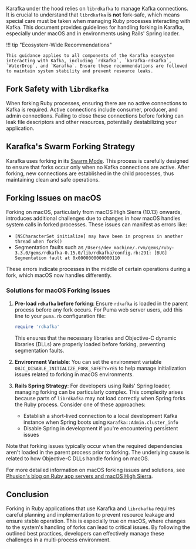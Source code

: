 Karafka under the hood relies on `librdkafka` to manage Kafka connections. It is crucial to understand that `librdkafka` is **not** fork-safe, which means special care must be taken when managing Ruby processes interacting with Kafka. This document provides guidelines for handling forking in Karafka, especially under macOS and in environments using Rails' Spring loader.

!!! tip "Ecosystem-Wide Recommendations"

    This guidance applies to all components of the Karafka ecosystem interacting with Kafka, including `rdkafka`, `karafka-rdkafka`, `WaterDrop`, and `Karafka`. Ensure these recommendations are followed to maintain system stability and prevent resource leaks.

## Fork Safety with `librdkafka`

When forking Ruby processes, ensuring there are no active connections to Kafka is required. Active connections include consumer, producer, and admin connections. Failing to close these connections before forking can leak file descriptors and other resources, potentially destabilizing your application.

## Karafka's Swarm Forking Strategy

Karafka uses forking in its [Swarm Mode](Swarm-Multi-Process). This process is carefully designed to ensure that forks occur only when no Kafka connections are active. After forking, new connections are established in the child processes, thus maintaining clean and safe operations.

## Forking Issues on macOS

Forking on macOS, particularly from macOS High Sierra (10.13) onwards, introduces additional challenges due to changes in how macOS handles system calls in forked processes. These issues can manifest as errors like:

- `[NSCharacterSet initialize] may have been in progress in another thread when fork()`
- Segmentation faults such as `/Users/dev_machine/.rvm/gems/ruby-3.3.0/gems/rdkafka-0.15.0/lib/rdkafka/config.rb:291: [BUG] Segmentation fault at 0x0000000000000110`

These errors indicate processes in the middle of certain operations during a fork, which macOS now handles differently.

### Solutions for macOS Forking Issues

1. **Pre-load `rdkafka` before forking**: Ensure `rdkafka` is loaded in the parent process before any fork occurs. For Puma web server users, add this line to your `puma.rb` configuration file:

    ```ruby
    require 'rdkafka'
    ```

    This ensures that the necessary libraries and Objective-C dynamic libraries (DLLs) are properly loaded before forking, preventing segmentation faults.

1. **Environment Variable**: You can set the environment variable `OBJC_DISABLE_INITIALIZE_FORK_SAFETY=YES` to help manage initialization issues related to forking in macOS environments.

1. **Rails Spring Strategy**: For developers using Rails' Spring loader, managing forking can be particularly complex. This complexity arises because parts of `librdkafka` may not load correctly when Spring forks the Ruby process. Consider one of these approaches:

    - Establish a short-lived connection to a local development Kafka instance when Spring boots using `Karafka::Admin.cluster_info`
    - Disable Spring in development if you're encountering persistent issues

Note that forking issues typically occur when the required dependencies aren't loaded in the parent process prior to forking. The underlying cause is related to how Objective-C DLLs handle forking on macOS.

For more detailed information on macOS forking issues and solutions, see [Phusion's blog on Ruby app servers and macOS High Sierra](https://blog.phusion.nl/2017/10/13/why-ruby-app-servers-break-on-macos-high-sierra-and-what-can-be-done-about-it/).

## Conclusion

Forking in Ruby applications that use Karafka and `librdkafka` requires careful planning and implementation to prevent resource leakage and ensure stable operation. This is especially true on macOS, where changes to the system's handling of forks can lead to critical issues. By following the outlined best practices, developers can effectively manage these challenges in a multi-process environment.
